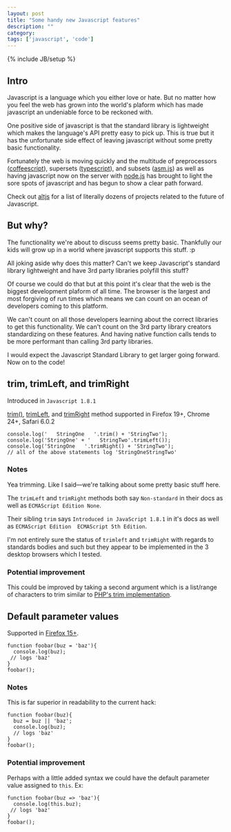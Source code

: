```yaml
---
layout: post
title: "Some handy new Javascript features"
description: ""
category: 
tags: ['javascript', 'code']
---
```

{% include JB/setup %}

## Intro

Javascript is a language which you either love or hate. But no matter how you
feel the web has grown into the world's plaform which has made javascript an undeniable force to be reckoned with.

One positive side of javascript is that the standard library is lightweight
which makes the language's API pretty easy to pick up. This is true but it has
the unfortunate side effect of leaving javascript without some pretty basic
functionality.

Fortunately the web is moving quickly and the multitude of preprocessors
([coffeescript]()), supersets ([typescript](http://www.typescriptlang.org/)),
and subsets ([asm.js](http://asmjs.org/spec/latest/)) as well as having
javascript now on the server with [node.js](http://nodejs.org/) has brought to
light the sore spots of javascript and has begun to show a clear path forward. 

Check out [altjs](http://altjs.org/) for a list of literally dozens of projects related to the future of Javascript.

## But why?

The functionality we're about to discuss seems pretty basic. Thankfully our kids
will grow up in a world where javascript supports this stuff. :p

All joking aside why does this matter? Can't we keep Javascript's standard library lightweight
and have 3rd party libraries polyfill this stuff?

Of course we could do that but at this point it's clear that the
web is the biggest development plaform of all time. The browser is the largest
and most forgiving of run times which means we can count on an ocean of
developers coming to this platform.

We can't count on all those developers learning about the correct libraries to
get this functionality. We can't count on the 3rd party library creators
standardizing on these features. And having native function calls tends to be
more performant than calling 3rd party libraries. 

I would expect the Javascript Standard Library to get larger going forward. Now
on to the code!

## trim, trimLeft, and trimRight

Introduced in `Javascript 1.8.1`

[trim()](https://developer.mozilla.org/en-US/docs/JavaScript/Reference/Global_Objects/String/Trim),
[trimLeft](https://developer.mozilla.org/en-US/docs/JavaScript/Reference/Global_Objects/String/TrimLeft),
and
[trimRight](https://developer.mozilla.org/en-US/docs/JavaScript/Reference/Global_Objects/String/TrimRight) method supported in Firefox 19+, Chrome 24+, Safari 6.0.2

    console.log('   StringOne   '.trim() + 'StringTwo');
    console.log('StringOne' + '   StringTwo'.trimLeft());
    console.log('StringOne   '.trimRight() + 'StringTwo');
    // all of the above statements log 'StringOneStringTwo'

### Notes

Yea trimming. Like I said&mdash;we're talking about some pretty basic stuff
here.

The `trimLeft` and `trimRight` methods both say `Non-standard` in their docs as
well as `ECMAScript Edition None`.

Their sibling `trim` says `Introduced in JavaScript 1.8.1` in it's docs as well
as `ECMAScript Edition  ECMAScript 5th Edition`.

I'm not entirely sure the status of `trimleft` and `trimRight` with regards to
standards bodies and such but they appear to be implemented in the 3 desktop
browsers which I tested.

### Potential improvement

This could be improved by taking a second argument which is a list/range of
characters to trim similar to [PHP's trim implementation](http://php.net/manual/en/function.trim.php).

## Default parameter values

Supported in [Firefox
15+](https://developer.mozilla.org/en-US/docs/JavaScript/Reference/default_parameters).

    function foobar(buz = 'baz'){
      console.log(buz);
     // logs 'baz'
    }
    foobar();

### Notes

This is far superior in readability to the current hack:

    function foobar(buz){
      buz = buz || 'baz';
      console.log(buz);
      // logs 'baz'
    }
    foobar();

### Potential improvement

Perhaps with a little added syntax we could have the default parameter value
assigned to `this`. Ex:

    function foobar(buz => 'baz'){
      console.log(this.buz);
     // logs 'baz'
    }
    foobar();
